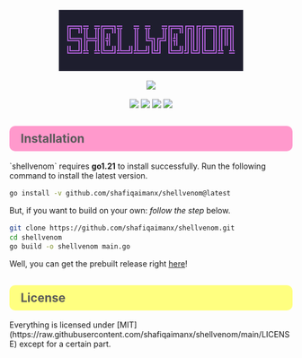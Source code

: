 <style>
    #pink {
        color: #595959;
        background-color: #ff99cc;
        padding: 10px 20px;
        border-radius: 10px;
    }
    #green {
        color: #595959;
        background-color: #99ff99;
        padding: 10px 20px;
        border-radius: 10px;
    }
    #blue {
        color: #595959;
        background-color: #80d4ff;e6e6e6
        padding: 10px 20px;
        border-radius: 10px;
    }
    #silver {
        color: #595959;
        background-color: #e6e6e6;
        padding: 10px 20px;
        border-radius: 10px;
    }
    #yellow {
        color: #595959;
        background-color: #ffff80;
        padding: 10px 20px;
        border-radius: 10px;
    }
</style>

<p align="center">
    <img src="https://github.com/shafiqaimanx/shellvenom/blob/main/img/shellvenom.png"/>
</p>

<p align="center">
    <img src="https://img.shields.io/badge/made%20with-golang-teal?style=flat&logo=go&logoColor=white&labelColor=595959&color=ff99cc"/>
</p>

<p align="center">
    <img src="https://img.shields.io/badge/platform-linux-green?style=flat&logo=linux&logoColor=white&labelColor=595959&color=99ff99"/>
    <img src="https://img.shields.io/badge/platform-windows-green?style=flat&logo=windows&logoColor=white&labelColor=595959&color=80d4ff"/>
    <img src="https://img.shields.io/badge/platform-apple-green?style=flat&logo=apple&logoColor=white&labelColor=595959&color=e6e6e6"/>
    <img src="https://img.shields.io/badge/license-MIT-green?style=flat&logo=creativecommons&logoColor=white&labelColor=595959&color=ffff80"/>
</p>

<h2 id="pink">Installation</h2>
`shellvenom` requires <b>go1.21</b> to install successfully. Run the following command to install the latest version.

```bash
go install -v github.com/shafiqaimanx/shellvenom@latest
```

But, if you want to build on your own: <i>follow the step</i> below.

```bash
git clone https://github.com/shafiqaimanx/shellvenom.git
cd shellvenom
go build -o shellvenom main.go
```

Well, you can get the prebuilt release right [here](https://github.com/shafiqaimanx/shellvenom/releases)!

<h2 id="yellow">License</h2>
Everything is licensed under [MIT](https://raw.githubusercontent.com/shafiqaimanx/shellvenom/main/LICENSE) except for a certain part.
